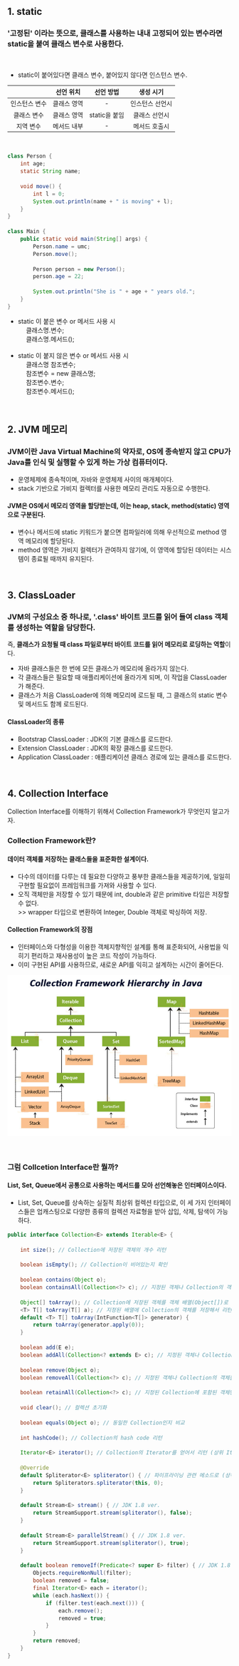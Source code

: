## 1. static

### '고정된' 이라는 뜻으로, 클래스를 사용하는 내내 고정되어 있는 변수라면 static을 붙여 클래스 변수로 사용한다.

<br>

- static이 붙어있다면 클래스 변수, 붙어있지 않다면 인스턴스 변수.

|        |선언 위치|   선언 방법    |  생성 시기   |
|:------:|:------:|:----------:|:--------:|
|인스턴스 변수|클래스 영역| - | 인스턴스 선언시 |
|클래스 변수|클래스 영역| static을 붙임 | 클래스 선언시  |
|지역 변수|메서드 내부|-|메서드 호출시|

<br>

```java
class Person {
    int age;
    static String name;

    void move() {
        int l = 0;
        System.out.println(name + " is moving" + l);
    }
}

class Main {
    public static void main(String[] args) {
        Person.name = umc;
        Person.move();

        Person person = new Person();
        person.age = 22;
        
        System.out.println("She is " + age + " years old.";
    }
}
```

- static 이 붙은 변수 or 메서드 사용 시<br>
  &emsp; 클래스명.변수;<br>
  &emsp; 클래스명.메서드();<br>
  <br>
- static 이 붙지 않은 변수 or 메서드 사용 시<br>
  &emsp; 클래스명 참조변수;<br>
  &emsp; 참조변수 = new 클래스명;<br>
  &emsp; 참조변수.변수;<br>
  &emsp; 참조변수.메서드();

<br>

## 2. JVM 메모리

### JVM이란 Java Virtual Machine의 약자로, OS에 종속받지 않고 CPU가 Java를 인식 및 실행할 수 있게 하는 가상 컴퓨터이다.

- 운영체제에 종속적이며, 자바와 운영체제 사이의 매개체이다.
- stack 기반으로 가비지 컬렉터를 사용한 메모리 관리도 자동으로 수행한다.

#### JVM은 OS에서 메모리 영역을 할당받는데, 이는 heap, stack, method(static) 영역으로 구분된다.

- 변수나 메서드에 static 키워드가 붙으면 컴파일러에 의해 우선적으로 method 영역 메모리에 할당된다.
- method 영역은 가비지 컬렉터가 관여하지 않기에, 이 영역에 할당된 데이터는 시스템이 종료될 때까지 유지된다.

<br>

## 3. ClassLoader

### JVM의 구성요소 중 하나로, '.class' 바이트 코드를 읽어 들여 class 객체를 생성하는 역할을 담당한다.

즉, **클래스가 요청될 때 class 파일로부터 바이트 코드를 읽어 메모리로 로딩하는 역할**이다.

- 자바 클래스들은 한 번에 모든 클래스가 메모리에 올라가지 않는다.
- 각 클래스들은 필요할 때 애플리케이션에 올라가게 되며, 이 작업을 ClassLoader가 해준다.
- 클래스가 처음 ClassLoader에 의해 메모리에 로드될 때, 그 클래스의 static 변수 및 메서드도 함께 로드된다.

#### ClassLoader의 종류

- Bootstrap ClassLoader : JDK의 기본 클래스를 로드한다.
- Extension ClassLoader : JDK의 확장 클래스를 로드한다.
- Application ClassLoader : 애플리케이션 클래스 경로에 있는 클래스를 로드한다.

<br>

## 4. Collection Interface

Collection Interface를 이해하기 위해서 Collection Framework가 무엇인지 알고가자.

### Collection Framework란?

#### 데이터 객체를 저장하는 클래스들을 표준화한 설계이다.

- 다수의 데이터를 다루는 데 필요한 다양하고 풍부한 클래스들을 제공하기에, 일일히 구현할 필요없이 프레임워크를 가져와 사용할 수 있다.
- 오직 객체만을 저장할 수 있기 때문에 int, double과 같은 primitive 타입은 저장할 수 없다.<br> >> wrapper 타입으로 변환하여 Integer, Double 객체로 박싱하여 저장.

#### Collection Framework의 장점

- 인터페이스와 다형성을 이용한 객체지향적인 설계를 통해 표준화되어, 사용법을 익히기 편리하고 재사용성이 높은 코드 작성이 가능하다.
- 이미 구현된 API를 사용하므로, 새로운 API를 익히고 설계하는 시간이 줄어든다.

![img.png](img.png)

<br>

### 그럼 Collcetion Interface란 뭘까?

#### List, Set, Queue에서 공통으로 사용하는 메서드를 모아 선언해놓은 인터페이스이다.

- List, Set, Queue를 상속하는 실질적 최상위 컬렉션 타입으로, 이 세 가지 인터페이스들은 업캐스팅으로 다양한 종류의 컬렉션 자료형을 받아 삽입, 삭제, 탐색이 가능하다.

```java
public interface Collection<E> extends Iterable<E> {
 
    int size(); // Collection에 저장된 객체의 개수 리턴
 
    boolean isEmpty(); // Collection이 비어있는지 확인
 
    boolean contains(Object o);  
    boolean containsAll(Collection<?> c); // 지정된 객체나 Collection의 객체들이 포함되어 있는지 확인
 
    Object[] toArray(); // Collection에 저장된 객체를 객체 배열(Object[])로 리턴
    <T> T[] toArray(T[] a); // 지정된 배열에 Collection의 객체를 저장해서 리턴
    default <T> T[] toArray(IntFunction<T[]> generator) {
        return toArray(generator.apply(0));
    }
 
    boolean add(E e); 
    boolean addAll(Collection<? extends E> c); // 지정된 객체나 Collection의 객체들을 추가
 
    boolean remove(Object o); 
    boolean removeAll(Collection<?> c); // 지정된 객체나 Collection의 객체들을 삭제
 
    boolean retainAll(Collection<?> c); // 지정된 Collection에 포함된 객체만을 남기고 다른 객체들은 삭제하는데, 이 작업으로 인해 Collection의 변화가 생기면 true, else false return
 
    void clear(); // 컬렉션 초기화
 
    boolean equals(Object o); // 동일한 Collection인지 비교
 
    int hashCode(); // Collection의 hash code 리턴
 
    Iterator<E> iterator(); // Collection의 Iterator를 얻어서 리턴 (상위 Iterable 인터페이스를 상속)
 
    @Override
    default Spliterator<E> spliterator() { // 파이프라이닝 관련 메소드로 (상위 Iterable 인터페이스를 상속받아 구현) 
        return Spliterators.spliterator(this, 0);
    }
 
    default Stream<E> stream() { // JDK 1.8 ver.
        return StreamSupport.stream(spliterator(), false);
    }
 
    default Stream<E> parallelStream() { // JDK 1.8 ver. 
        return StreamSupport.stream(spliterator(), true);
    }
 
    default boolean removeIf(Predicate<? super E> filter) { // JDK 1.8 ver. 
        Objects.requireNonNull(filter);
        boolean removed = false;
        final Iterator<E> each = iterator();
        while (each.hasNext()) {
            if (filter.test(each.next())) {
                each.remove();
                removed = true;
            }
        }
        return removed;
    }
}
```